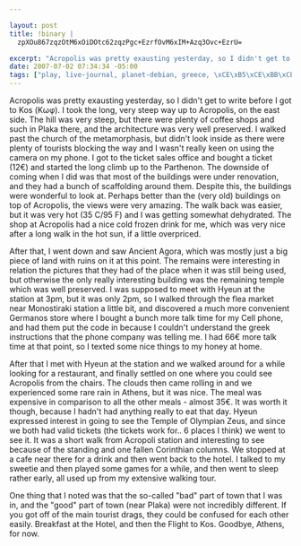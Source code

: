 ```yaml
--- 

layout: post
title: !binary |
  zpXOu867zqzOtM6xOiDOtc62zqzPgc+EzrfOvM6xIM+Azq3Ovc+EzrU=

excerpt: "Acropolis was pretty exausting yesterday, so I didn't get to write before I got to Kos (\xCE\x9A\xCF\x89\xCF\x86).  I took the long, very steep way up to Acropolis, on the east side.  The hill was very steep, but there were plenty of coffee shops and such in Plaka there, and the architecture was very well preserved.  I walked past the church of the metamorphasis, but didn't look inside as there were plenty of tourists blocking the way and I wasn't really keen on using the camera on my phone.  I got to the ticket sales office and bought a ticket (12\xE2\x82\xAC) and started the long climb up to the Parthenon."
date: 2007-07-02 07:34:34 -05:00
tags: ["play, live-journal, planet-debian, greece, \xCE\xB5\xCE\xBB\xCE\xBB\xCE\xAC\xCF\x82, athens, tourist"]
---
```

Acropolis was pretty exausting yesterday, so I didn't get to write before I got to Kos (Κωφ).  I took the long, very steep way up to Acropolis, on the east side.  The hill was very steep, but there were plenty of coffee shops and such in Plaka there, and the architecture was very well preserved.  I walked past the church of the metamorphasis, but didn't look inside as there were plenty of tourists blocking the way and I wasn't really keen on using the camera on my phone.  I got to the ticket sales office and bought a ticket (12€) and started the long climb up to the Parthenon.  The downside of coming when I did was that most of the buildings were under renovation, and they had a bunch of scaffolding around them.  Despite this, the buildings were wonderful to look at.  Perhaps better than the (very old) buildings on top of Acropolis, the views were very amazing.  The walk back was easier, but it was very hot (35 C/95 F) and I was getting somewhat dehydrated.  The shop at Acropolis had a nice cold frozen drink for me, which was very nice after a long walk in the hot sun, if a little overpriced.

After that, I went down and saw Ancient Agora, which was mostly just a big piece of land with ruins on it at this point.  The remains were interesting in relation the pictures that they had of the place when it was still being used, but otherwise the only really interesting building was the remaining temple which was well preserved.  I was supposed to meet with Hyeun at the station at 3pm, but it was only 2pm, so I walked through the flea market near Monostiraki station a little bit, and discovered a much more convenient Germanos store where I bought a bunch more talk time for my Cell phone, and had them put the code in because I couldn't understand the greek instructions that the phone company was telling me.   I had 66€ more talk time at that point, so I texted some nice things to my honey at home.

After that I met with Hyeun at the station and we walked around for a while looking for a restaurant, and finally settled on one where you could see Acropolis from the chairs.  The clouds then came rolling in and we experienced some rare rain in Athens, but it was nice.  The meal was expensive in comparison to all the other meals - almost 35€.  It was worth it though, because I hadn't had anything really to eat that day.  Hyeun expressed interest in going to see the Temple of Olympian Zeus, and since we both had valid tickets (the tickets work for.. 6 places I think) we went to see it.  It was a short walk from Acropoli station and interesting to see because of the standing and one fallen Corinthian columns.  We stopped at a cafe near there for a drink and then went back to the hotel.  I talked to my sweetie and then played some games for a while, and then went to sleep rather early, all used up from my extensive walking tour.

One thing that I noted was that the so-called "bad" part of town that I was in, and the "good" part of town (near Plaka) were not incredibly different.  If you got off of the main tourist drags, they could be confused for each other easily.  Breakfast at the Hotel, and then the Flight to Kos.  Goodbye, Athens, for now.
